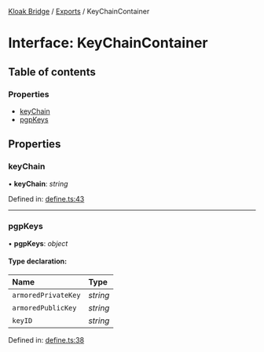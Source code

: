 [Kloak Bridge](../README.md) / [Exports](../modules.md) / KeyChainContainer

# Interface: KeyChainContainer

## Table of contents

### Properties

- [keyChain](keychaincontainer.md#keychain)
- [pgpKeys](keychaincontainer.md#pgpkeys)

## Properties

### keyChain

• **keyChain**: *string*

Defined in: [define.ts:43](https://github.com/CoNET-project/kloak-bridge/blob/8c6827d/src/define.ts#L43)

___

### pgpKeys

• **pgpKeys**: *object*

#### Type declaration:

Name | Type |
:------ | :------ |
`armoredPrivateKey` | *string* |
`armoredPublicKey` | *string* |
`keyID` | *string* |

Defined in: [define.ts:38](https://github.com/CoNET-project/kloak-bridge/blob/8c6827d/src/define.ts#L38)
